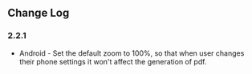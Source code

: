## Change Log

### 2.2.1

* Android - Set the default zoom to 100%, so that when user changes their phone settings it won't affect the generation of pdf.